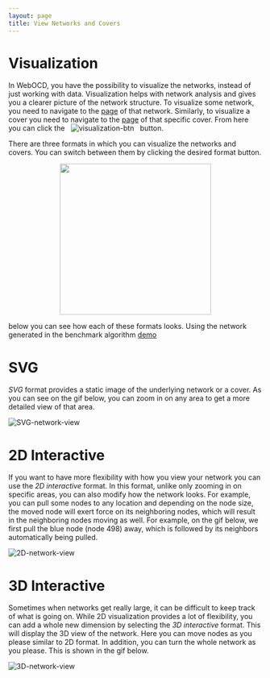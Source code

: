 ```yaml
---
layout: page
title: View Networks and Covers
---
```


# Visualization

In WebOCD, you have the possibility to visualize the networks, instead of just working with data. Visualization helps with network analysis and gives you a clearer picture of the network structure. To visualize some network, you need to navigate to the [page](/REST-OCD-Services/pages/tutorials/networks-covers-view#specific-network) of that network. Similarly, to visualize a cover you need to navigate to the [page](/REST-OCD-Services/pages/tutorials/networks-covers-view#specific-cover) of that specific cover. From here you can click the &nbsp;  ![visualization-btn](/REST-OCD-Services/assets/img/visualization_btn.png "Visualization Button") &nbsp; button. 

There are three formats in which you can visualize the networks and covers. You can switch between them by clicking the desired format button. 

<p align="center">
    <img height="300" src="/REST-OCD-Services/assets/img/visualization_formats_btn.png">
</p>

below you can see how each of these formats looks. Using the network generated in the benchmark algorithm [demo](/REST-OCD-Services/pages/tutorials/benchmarks#demo)

# SVG

_SVG_ format provides a static image of the underlying network or a cover. As you can see on the gif below, you can zoom in on any area to get a more detailed view of that area. 

![SVG-network-view](/REST-OCD-Services/assets/gifs/svg.gif "SVG Network View")

# 2D Interactive

If you want to have more flexibility with how you view your network you can use the _2D interactive_ format. In this format, unlike only zooming in on specific areas, you can also modify how the network looks. For example, you can pull some nodes to any location and depending on the node size, the moved node will exert force on its neighboring nodes, which will result in the neighboring nodes moving as well. For example, on the gif below, we first pull the blue node (node 498) away, which is followed by its neighbors automatically being pulled. 

![2D-network-view](/REST-OCD-Services/assets/gifs/2D_interactive.gif "2D Network View")


# 3D Interactive

Sometimes when networks get really large, it can be difficult to keep track of what is going on. While 2D visualization provides a lot of flexibility, you can add a whole new dimension by selecting the _3D interactive_ format. This will display the 3D view of the network. Here you can move nodes as you please similar to 2D format. In addition, you can turn the whole network as you please. This is shown in the gif below.

![3D-network-view](/REST-OCD-Services/assets/gifs/3D_interactive.gif "3D Network View")